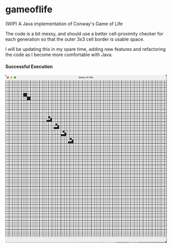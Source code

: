 # gameoflife
(WIP) A Java implementation of Conway's Game of Life

The code is a bit messy, and should use a better cell-proximity checker for each generation so that the outer 3x3 cell border is usable space.

I will be updating this in my spare time, adding new features and refactoring the code as I become more comfortable with Java.

#### Successful Execution
![window](https://raw.githubusercontent.com/jakesq/gameoflife/main/window.png)
